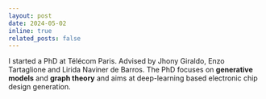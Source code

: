 ```yaml
---
layout: post
date: 2024-05-02
inline: true
related_posts: false
---
```


I started a PhD at Télécom Paris. Advised by Jhony Giraldo, Enzo Tartaglione and Lirida Naviner de Barros. The PhD focuses on **generative models** and **graph theory** and aims at deep-learning based electronic chip design generation.
